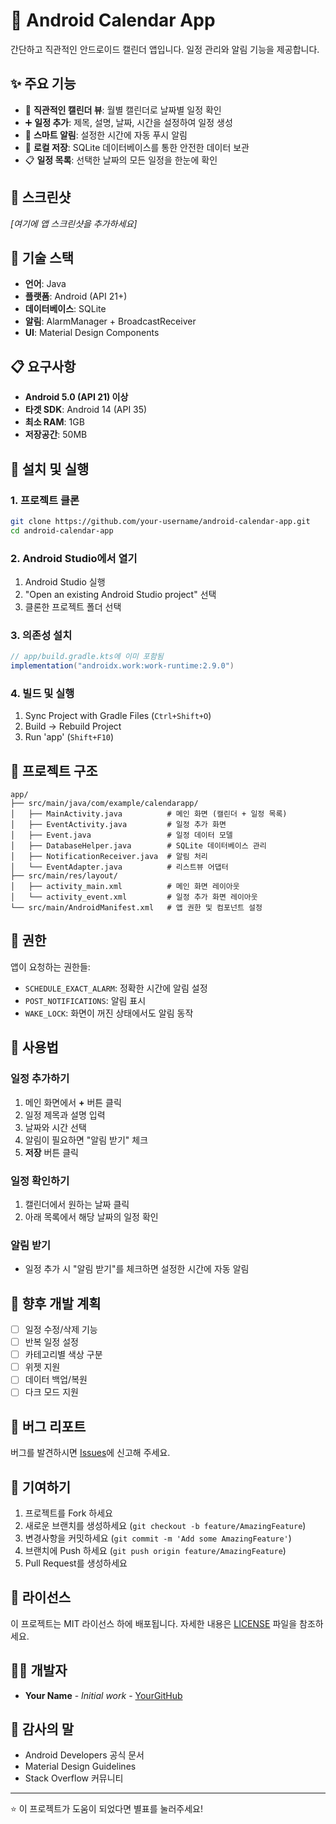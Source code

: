 # 📅 Android Calendar App

간단하고 직관적인 안드로이드 캘린더 앱입니다. 일정 관리와 알림 기능을 제공합니다.

## ✨ 주요 기능

- 📱 **직관적인 캘린더 뷰**: 월별 캘린더로 날짜별 일정 확인
- ➕ **일정 추가**: 제목, 설명, 날짜, 시간을 설정하여 일정 생성  
- 🔔 **스마트 알림**: 설정한 시간에 자동 푸시 알림
- 💾 **로컬 저장**: SQLite 데이터베이스를 통한 안전한 데이터 보관
- 📋 **일정 목록**: 선택한 날짜의 모든 일정을 한눈에 확인

## 📱 스크린샷

*[여기에 앱 스크린샷을 추가하세요]*

## 🔧 기술 스택

- **언어**: Java
- **플랫폼**: Android (API 21+)
- **데이터베이스**: SQLite
- **알림**: AlarmManager + BroadcastReceiver
- **UI**: Material Design Components

## 📋 요구사항

- **Android 5.0 (API 21) 이상**
- **타겟 SDK**: Android 14 (API 35)
- **최소 RAM**: 1GB
- **저장공간**: 50MB

## 🚀 설치 및 실행

### 1. 프로젝트 클론
```bash
git clone https://github.com/your-username/android-calendar-app.git
cd android-calendar-app
```

### 2. Android Studio에서 열기
1. Android Studio 실행
2. "Open an existing Android Studio project" 선택
3. 클론한 프로젝트 폴더 선택

### 3. 의존성 설치
```gradle
// app/build.gradle.kts에 이미 포함됨
implementation("androidx.work:work-runtime:2.9.0")
```

### 4. 빌드 및 실행
1. Sync Project with Gradle Files (`Ctrl+Shift+O`)
2. Build → Rebuild Project
3. Run 'app' (`Shift+F10`)

## 📁 프로젝트 구조

```
app/
├── src/main/java/com/example/calendarapp/
│   ├── MainActivity.java          # 메인 화면 (캘린더 + 일정 목록)
│   ├── EventActivity.java         # 일정 추가 화면
│   ├── Event.java                 # 일정 데이터 모델
│   ├── DatabaseHelper.java        # SQLite 데이터베이스 관리
│   ├── NotificationReceiver.java  # 알림 처리
│   └── EventAdapter.java          # 리스트뷰 어댑터
├── src/main/res/layout/
│   ├── activity_main.xml          # 메인 화면 레이아웃
│   └── activity_event.xml         # 일정 추가 화면 레이아웃
└── src/main/AndroidManifest.xml   # 앱 권한 및 컴포넌트 설정
```

## 🔐 권한

앱이 요청하는 권한들:

- `SCHEDULE_EXACT_ALARM`: 정확한 시간에 알림 설정
- `POST_NOTIFICATIONS`: 알림 표시
- `WAKE_LOCK`: 화면이 꺼진 상태에서도 알림 동작

## 🎯 사용법

### 일정 추가하기
1. 메인 화면에서 **+** 버튼 클릭
2. 일정 제목과 설명 입력
3. 날짜와 시간 선택
4. 알림이 필요하면 "알림 받기" 체크
5. **저장** 버튼 클릭

### 일정 확인하기
1. 캘린더에서 원하는 날짜 클릭
2. 아래 목록에서 해당 날짜의 일정 확인

### 알림 받기
- 일정 추가 시 "알림 받기"를 체크하면 설정한 시간에 자동 알림

## 🔄 향후 개발 계획

- [ ] 일정 수정/삭제 기능
- [ ] 반복 일정 설정
- [ ] 카테고리별 색상 구분
- [ ] 위젯 지원
- [ ] 데이터 백업/복원
- [ ] 다크 모드 지원

## 🐛 버그 리포트

버그를 발견하시면 [Issues](https://github.com/your-username/android-calendar-app/issues)에 신고해 주세요.

## 🤝 기여하기

1. 프로젝트를 Fork 하세요
2. 새로운 브랜치를 생성하세요 (`git checkout -b feature/AmazingFeature`)
3. 변경사항을 커밋하세요 (`git commit -m 'Add some AmazingFeature'`)
4. 브랜치에 Push 하세요 (`git push origin feature/AmazingFeature`)
5. Pull Request를 생성하세요

## 📄 라이선스

이 프로젝트는 MIT 라이선스 하에 배포됩니다. 자세한 내용은 [LICENSE](LICENSE) 파일을 참조하세요.

## 👨‍💻 개발자

- **Your Name** - *Initial work* - [YourGitHub](https://github.com/your-username)

## 🙏 감사의 말

- Android Developers 공식 문서
- Material Design Guidelines
- Stack Overflow 커뮤니티

---

⭐ 이 프로젝트가 도움이 되었다면 별표를 눌러주세요!
